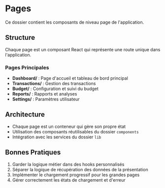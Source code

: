 # Pages

Ce dossier contient les composants de niveau page de l'application.

## Structure

Chaque page est un composant React qui représente une route unique dans l'application.

### Pages Principales

- **Dashboard/** : Page d'accueil et tableau de bord principal
- **Transactions/** : Gestion des transactions
- **Budget/** : Configuration et suivi du budget
- **Reports/** : Rapports et analyses
- **Settings/** : Paramètres utilisateur

## Architecture

- Chaque page est un conteneur qui gère son propre état
- Utilisation des composants réutilisables du dossier `components`
- Intégration avec les services du dossier `lib`

## Bonnes Pratiques

1. Garder la logique métier dans des hooks personnalisés
2. Séparer la logique de récupération des données de la présentation
3. Implémenter le chargement progressif pour les grandes pages
4. Gérer correctement les états de chargement et d'erreur
